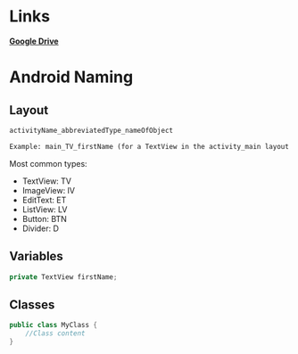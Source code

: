 # Links

[**Google Drive**](https://drive.google.com/drive/u/1/folders/0B1BRLbQsTrIcV2NYVmMzc0QtSEk "Group Google Drive")

# Android Naming

## Layout

```xml
activityName_abbreviatedType_nameOfObject

Example: main_TV_firstName (for a TextView in the activity_main layout meant for first names)
```

Most common types:
- TextView: TV
- ImageView: IV
- EditText: ET
- ListView: LV
- Button: BTN
- Divider: D

## Variables

```java
private TextView firstName;
```

## Classes

```java
public class MyClass {
	//Class content
}
```
